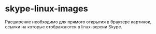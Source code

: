 # skype-linux-images
Расширение необходимо для прямого открытия в браузере картинок, ссылки на которые отображаются в linux-версии Skype.